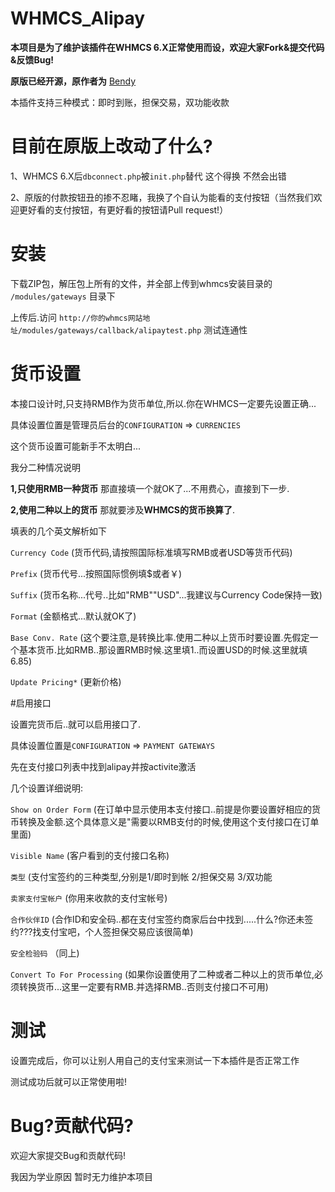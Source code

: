 # WHMCS_Alipay
**本项目是为了维护该插件在WHMCS 6.X正常使用而设，欢迎大家Fork&提交代码&反馈Bug!**

**原版已经开源，原作者为** [Bendy](mailto:67052@qq.com)  

本插件支持三种模式：即时到账，担保交易，双功能收款

# 目前在原版上改动了什么?

1、WHMCS 6.X后`dbconnect.php`被`init.php`替代 这个得换 不然会出错

2、原版的付款按钮丑的掺不忍睹，我换了个自认为能看的支付按钮（当然我们欢迎更好看的支付按钮，有更好看的按钮请Pull request!）


# 安装
下载ZIP包，解压包上所有的文件，并全部上传到whmcs安装目录的 `/modules/gateways` 目录下

上传后.访问 `http://你的whmcs网站地址/modules/gateways/callback/alipaytest.php` 测试连通性

# 货币设置
本接口设计时,只支持RMB作为货币单位,所以.你在WHMCS一定要先设置正确...

具体设置位置是管理员后台的`CONFIGURATION` =>  `CURRENCIES`

这个货币设置可能新手不太明白...

我分二种情况说明

**1,只使用RMB一种货币**  那直接填一个就OK了...不用费心，直接到下一步.

**2,使用二种以上的货币** 那就要涉及**WHMCS的货币换算了**.

填表的几个英文解析如下

`Currency Code` (货币代码,请按照国际标准填写RMB或者USD等货币代码)

`Prefix`	      (货币代号...按照国际惯例填$或者￥)

`Suffix`	      (货币名称...代号..比如"RMB""USD"...我建议与Currency Code保持一致)

`Format`	      (金额格式...默认就OK了)

`Base Conv. Rate`	 (这个要注意,是转换比率.使用二种以上货币时要设置.先假定一个基本货币.比如RMB..那设置RMB时候.这里填1..而设置USD的时候.这里就填6.85)

`Update Pricing*`  (更新价格)


#启用接口

设置完货币后..就可以启用接口了.

具体设置位置是`CONFIGURATION` => `PAYMENT GATEWAYS`

先在支付接口列表中找到alipay并按activite激活

几个设置详细说明:

`Show on Order Form`	 (在订单中显示使用本支付接口..前提是你要设置好相应的货币转换及金额.这个具体意义是"需要以RMB支付的时候,使用这个支付接口在订单里面)

`Visible Name`	      (客户看到的支付接口名称)

`类型`                (支付宝签约的三种类型,分别是1/即时到帐  2/担保交易   3/双功能

`卖家支付宝帐户`	    (你用来收款的支付宝帐号)

`合作伙伴ID`	        (合作ID和安全码..都在支付宝签约商家后台中找到.....什么?你还未签约???找支付宝吧，个人签担保交易应该很简单)

`安全检验码`	        （同上)

`Convert To For Processing`	  (如果你设置使用了二种或者二种以上的货币单位,必须转换货币...这里一定要有RMB.并选择RMB..否则支付接口不可用)

# 测试

设置完成后，你可以让别人用自己的支付宝来测试一下本插件是否正常工作

测试成功后就可以正常使用啦!

# Bug?贡献代码?
欢迎大家提交Bug和贡献代码!

我因为学业原因 暂时无力维护本项目
